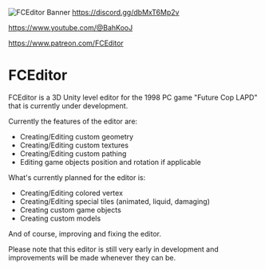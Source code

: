 
![FCEditor Banner](https://github.com/BahKooJ/FC3DEditor/assets/71286169/63346a4a-59cf-4fea-8eb0-3dfe7b4f922f)
https://discord.gg/dbMxT6Mp2v

https://www.youtube.com/@BahKooJ

https://www.patreon.com/FCEditor

# FCEditor

FCEditor is a 3D Unity level editor for the 1998 PC game "Future Cop LAPD" that is currently under development.

Currently the features of the editor are:
- Creating/Editing custom geometry
- Creating/Editing custom textures
- Creating/Editing custom pathing
- Editing game objects position and rotation if applicable

What's currently planned for the editor is:
- Creating/Editing colored vertex
- Creating/Editing special tiles (animated, liquid, damaging)
- Creating custom game objects
- Creating custom models

And of course, improving and fixing the editor.

Please note that this editor is still very early in development and improvements will be made whenever they can be.
